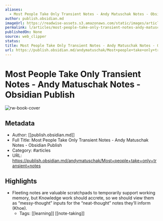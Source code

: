 ```yaml
---
aliases:
  - Most People Take Only Transient Notes - Andy Matuschak Notes - Obsidian Publish
author: publish.obsidian.md
imageUrl: https://readwise-assets.s3.amazonaws.com/static/images/article1.be68295a7e40.png
permalink: l/articles/most-people-take-only-transient-notes-andy-matuschak-notes-obsidian-publish
publishedOn: None
source: web_clipper
status: 
title: Most People Take Only Transient Notes - Andy Matuschak Notes - Obsidian Publish
url: https://publish.obsidian.md/andymatuschak/Most+people+take+only+transient+notes
---
```

# Most People Take Only Transient Notes - Andy Matuschak Notes - Obsidian Publish

![rw-book-cover](https://readwise-assets.s3.amazonaws.com/static/images/article1.be68295a7e40.png)

## Metadata

- Author: [[publish.obsidian.md]]
- Full Title: Most People Take Only Transient Notes - Andy Matuschak Notes - Obsidian Publish
- Category: #articles
- URL: https://publish.obsidian.md/andymatuschak/Most+people+take+only+transient+notes

## Highlights

- Fleeting notes are valuable scratchpads to temporarily support working memory, but Knowledge work should accrete, so we should view them as “messy-thought” inputs for the “neat-thought” notes they’ll inform (Khoe).
    - Tags: [[learning]] [[note-taking]]
